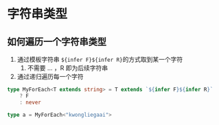 # 字符串类型

## 如何遍历一个字符串类型

1. 通过模板字符串 `${infer F}${infer R}`的方式取到某一个字符
	1. <span class="imp">不需要 ... ，R 即为后续字符串</span>
2. 通过递归遍历每一个字符

```ts
type MyForEach<T extends string> = T extends `${infer F}${infer R}`
	? F
	: never

type a = MyForEach<"kwongliegaai">
```